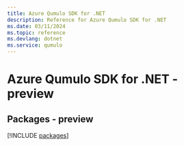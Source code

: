 ```yaml
---
title: Azure Qumulo SDK for .NET
description: Reference for Azure Qumulo SDK for .NET
ms.date: 03/11/2024
ms.topic: reference
ms.devlang: dotnet
ms.service: qumulo
---
```

# Azure Qumulo SDK for .NET - preview
## Packages - preview
[!INCLUDE [packages](qumulo-index.md)]